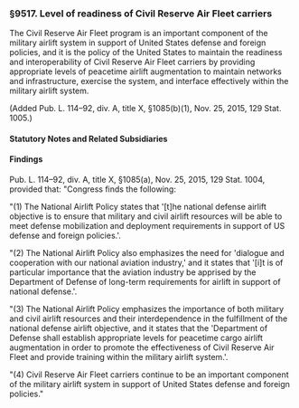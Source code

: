 ### §9517. Level of readiness of Civil Reserve Air Fleet carriers ###

The Civil Reserve Air Fleet program is an important component of the military airlift system in support of United States defense and foreign policies, and it is the policy of the United States to maintain the readiness and interoperability of Civil Reserve Air Fleet carriers by providing appropriate levels of peacetime airlift augmentation to maintain networks and infrastructure, exercise the system, and interface effectively within the military airlift system.

(Added Pub. L. 114–92, div. A, title X, §1085(b)(1), Nov. 25, 2015, 129 Stat. 1005.)

#### **Statutory Notes and Related Subsidiaries** ####

#### Findings ####

Pub. L. 114–92, div. A, title X, §1085(a), Nov. 25, 2015, 129 Stat. 1004, provided that: "Congress finds the following:

"(1) The National Airlift Policy states that '[t]he national defense airlift objective is to ensure that military and civil airlift resources will be able to meet defense mobilization and deployment requirements in support of US defense and foreign policies.'.

"(2) The National Airlift Policy also emphasizes the need for 'dialogue and cooperation with our national aviation industry,' and it states that '[i]t is of particular importance that the aviation industry be apprised by the Department of Defense of long-term requirements for airlift in support of national defense.'.

"(3) The National Airlift Policy emphasizes the importance of both military and civil airlift resources and their interdependence in the fulfillment of the national defense airlift objective, and it states that the 'Department of Defense shall establish appropriate levels for peacetime cargo airlift augmentation in order to promote the effectiveness of Civil Reserve Air Fleet and provide training within the military airlift system.'.

"(4) Civil Reserve Air Fleet carriers continue to be an important component of the military airlift system in support of United States defense and foreign policies."